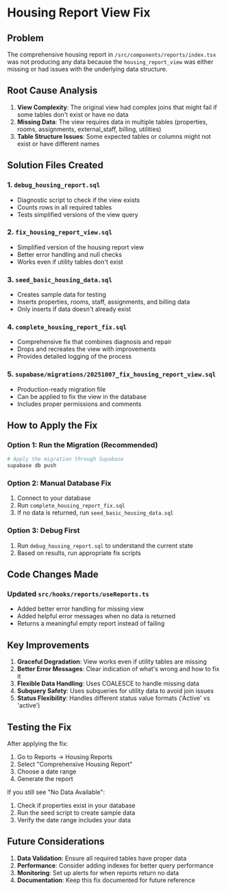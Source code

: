 # Housing Report View Fix

## Problem
The comprehensive housing report in `/src/components/reports/index.tsx` was not producing any data because the `housing_report_view` was either missing or had issues with the underlying data structure.

## Root Cause Analysis
1. **View Complexity**: The original view had complex joins that might fail if some tables don't exist or have no data
2. **Missing Data**: The view requires data in multiple tables (properties, rooms, assignments, external_staff, billing, utilities)
3. **Table Structure Issues**: Some expected tables or columns might not exist or have different names

## Solution Files Created

### 1. `debug_housing_report.sql`
- Diagnostic script to check if the view exists
- Counts rows in all required tables
- Tests simplified versions of the view query

### 2. `fix_housing_report_view.sql`
- Simplified version of the housing report view
- Better error handling and null checks
- Works even if utility tables don't exist

### 3. `seed_basic_housing_data.sql`
- Creates sample data for testing
- Inserts properties, rooms, staff, assignments, and billing data
- Only inserts if data doesn't already exist

### 4. `complete_housing_report_fix.sql`
- Comprehensive fix that combines diagnosis and repair
- Drops and recreates the view with improvements
- Provides detailed logging of the process

### 5. `supabase/migrations/20251007_fix_housing_report_view.sql`
- Production-ready migration file
- Can be applied to fix the view in the database
- Includes proper permissions and comments

## How to Apply the Fix

### Option 1: Run the Migration (Recommended)
```bash
# Apply the migration through Supabase
supabase db push
```

### Option 2: Manual Database Fix
1. Connect to your database
2. Run `complete_housing_report_fix.sql`
3. If no data is returned, run `seed_basic_housing_data.sql`

### Option 3: Debug First
1. Run `debug_housing_report.sql` to understand the current state
2. Based on results, run appropriate fix scripts

## Code Changes Made

### Updated `src/hooks/reports/useReports.ts`
- Added better error handling for missing view
- Added helpful error messages when no data is returned
- Returns a meaningful empty report instead of failing

## Key Improvements

1. **Graceful Degradation**: View works even if utility tables are missing
2. **Better Error Messages**: Clear indication of what's wrong and how to fix it
3. **Flexible Data Handling**: Uses COALESCE to handle missing data
4. **Subquery Safety**: Uses subqueries for utility data to avoid join issues
5. **Status Flexibility**: Handles different status value formats ('Active' vs 'active')

## Testing the Fix

After applying the fix:

1. Go to Reports → Housing Reports
2. Select "Comprehensive Housing Report"
3. Choose a date range
4. Generate the report

If you still see "No Data Available":
1. Check if properties exist in your database
2. Run the seed script to create sample data
3. Verify the date range includes your data

## Future Considerations

1. **Data Validation**: Ensure all required tables have proper data
2. **Performance**: Consider adding indexes for better query performance
3. **Monitoring**: Set up alerts for when reports return no data
4. **Documentation**: Keep this fix documented for future reference